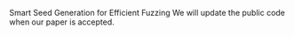 Smart Seed Generation for Efficient Fuzzing
We will update the public code when our paper is accepted. 
